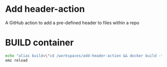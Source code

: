 # Add header-action
A GitHub action to add a pre-defined header to files within a repo


# BUILD container
```bash
echo "alias build=\"cd /workspaces/add-header-action && docker build -t add-header-action --no-cache .\"" >> ~/.zshrc
omz reload
```